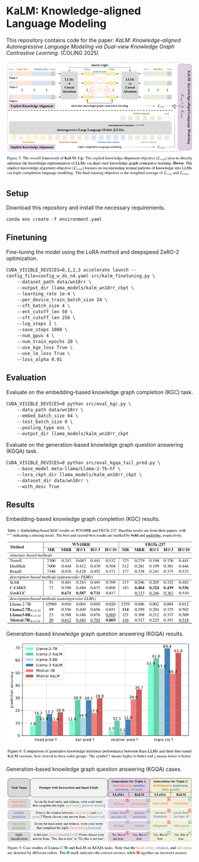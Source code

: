 # KaLM: Knowledge-aligned Language Modeling

This repository contains code for the paper: 
*KaLM: Knowledge-aligned Autoregressive Language Modeling via Dual-view Knowledge Graph Contrastive Learning*. (COLING 2025)

![](figs/KaLM-on.png)

## Setup

Download this repository and install the necessary requirements.
```shell
conda env create -f environment.yaml
```

## Finetuning

Fine-tuning the model using the LoRA method and deepspeed ZeRO-2 optimization.

```shell
CUDA_VISIBLE_DEVICES=0,1,2,3 accelerate launch --config_file=config_w_ds_n4.yaml src/kalm_finetuning.py \
    --dataset_path data/wn18rr \
    --output_dir llama_models/kalm_wn18rr_ckpt \
    --learning_rate 1e-4 \
    --per_device_train_batch_size 24 \
    --sft_batch_size 4 \
    --ent_cutoff_len 50 \
    --sft_cutoff_len 256 \
    --log_steps 1 \
    --save_steps 1000 \
    --num_gpus 4 \
    --num_train_epochs 20 \
    --use_kge_loss True \
    --use_lm_loss True \
    --loss_alpha 0.01
```

## Evaluation

Evaluate on the embedding-based knowledge graph completion (KGC) task.

```shell
CUDA_VISIBLE_DEVICES=0 python src/eval_kgc.py \
    --data_path data/wn18rr \
    --embed_batch_size 64 \
    --test_batch_size 8 \
    --pooling_type eos \
    --output_dir llama_models/kalm_wn18rr_ckpt
```

Evaluate on the generation-based knowledge graph question answering (KGQA) task.

```shell
CUDA_VISIBLE_DEVICES=0 python src/eval_kgqa_tail_pred.py \
    --base_model meta-llama/Llama-2-7b-hf \
    --lora_ckpt_dir llama_models/kalm_wn18rr_ckpt \
    --dataset_dir data/wn18rr \
    --with_desc True
```


## Results

Embedding-based knowledge graph completion (KGC) results.

![](figs/kgc_results.png)

Generation-based knowledge graph question answering (KGQA) results.

![](figs/kgqa_bar_chart.png)

Generation-based knowledge graph question answering (KGQA) cases.

![](figs/kgqa_cases.png)
